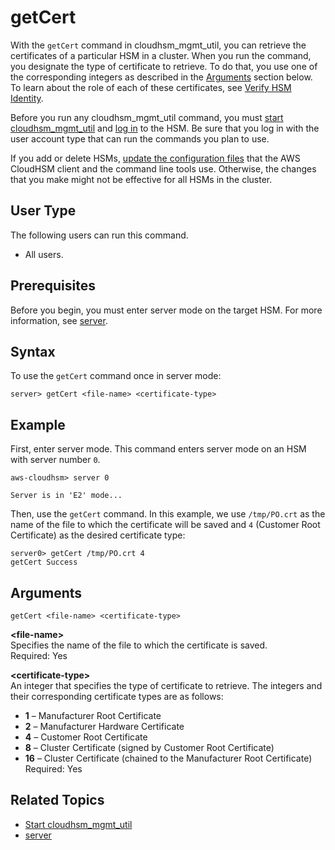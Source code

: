 # getCert<a name="cloudhsm_mgmt_util-getCert"></a>

With the `getCert` command in cloudhsm\_mgmt\_util, you can retrieve the certificates of a particular HSM in a cluster\. When you run the command, you designate the type of certificate to retrieve\. To do that, you use one of the corresponding integers as described in the [Arguments](#getCert-arguments) section below\. To learn about the role of each of these certificates, see [Verify HSM Identity](verify-hsm-identity.md)\.

Before you run any cloudhsm\_mgmt\_util command, you must [start cloudhsm\_mgmt\_util](cloudhsm_mgmt_util-getting-started.md#cloudhsm_mgmt_util-start) and [log in](cloudhsm_mgmt_util-getting-started.md#cloudhsm_mgmt_util-log-in) to the HSM\. Be sure that you log in with the user account type that can run the commands you plan to use\.

If you add or delete HSMs, [update the configuration files](cloudhsm_mgmt_util-getting-started.md#cloudhsm_mgmt_util-setup) that the AWS CloudHSM client and the command line tools use\. Otherwise, the changes that you make might not be effective for all HSMs in the cluster\.

## User Type<a name="getCert-userType"></a>

The following users can run this command\.
+ All users\.

## Prerequisites<a name="getCert-prerequisites"></a>

Before you begin, you must enter server mode on the target HSM\. For more information, see [server](cloudhsm_mgmt_util-server.md)\.

## Syntax<a name="getCert-syntax"></a>

To use the `getCert` command once in server mode:

```
server> getCert <file-name> <certificate-type>
```

## Example<a name="getCert-examples"></a>

First, enter server mode\. This command enters server mode on an HSM with server number `0`\.

```
aws-cloudhsm> server 0

Server is in 'E2' mode...
```

Then, use the `getCert` command\. In this example, we use `/tmp/PO.crt` as the name of the file to which the certificate will be saved and `4` \(Customer Root Certificate\) as the desired certificate type: 

```
server0> getCert /tmp/PO.crt 4
getCert Success
```

## Arguments<a name="getCert-arguments"></a>

```
getCert <file-name> <certificate-type>
```

**<file\-name>**  
Specifies the name of the file to which the certificate is saved\.  
Required: Yes

**<certificate\-type>**  
An integer that specifies the type of certificate to retrieve\. The integers and their corresponding certificate types are as follows:  
+ **1** – Manufacturer Root Certificate
+ **2** – Manufacturer Hardware Certificate
+ **4** – Customer Root Certificate
+ **8** – Cluster Certificate \(signed by Customer Root Certificate\)
+ **16** – Cluster Certificate \(chained to the Manufacturer Root Certificate\)
Required: Yes

## Related Topics<a name="chmu-getCert-seealso"></a>
+ [Start cloudhsm\_mgmt\_util](cloudhsm_mgmt_util-getting-started.md#cloudhsm_mgmt_util-start)
+ [server](cloudhsm_mgmt_util-server.md)